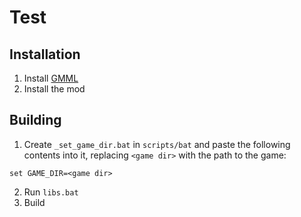 # Test


## Installation
1. Install [GMML](https://github.com/cgytrus/gmml)
2. Install the mod

## Building
1. Create `_set_game_dir.bat` in `scripts/bat` and paste the following contents into it,
   replacing `<game dir>` with the path to the game:
```
set GAME_DIR=<game dir>
```

2. Run `libs.bat`
3. Build
